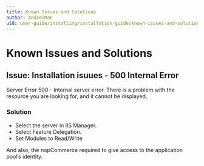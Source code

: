 ```yaml
---
title: Known Issues and Solutions
author: AndreiMaz
uid: user-guide/installing/installation-guide/known-issues-and-solutions
---
```

# Known Issues and Solutions

## Issue: Installation isuues - 500 Internal Error

Server Error
500 - Internal server error.
There is a problem with the resource you are looking for, and it cannot be displayed.

### Solution

- Select the server in IIS Manager.
- Select Feature Delegation.
- Set Modules to Read/Write

And also, the nopCommerce required to give access to the application pool’s identity.
